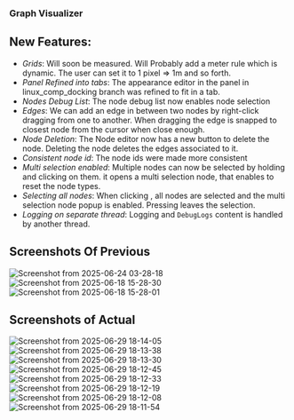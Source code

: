 ### Graph Visualizer

## New Features:

-  *Grids*: Will soon be measured. Will Probably add a meter rule which is dynamic. The user can set it to 1 pixel => 1m and so forth.
-  *Panel Refined into tabs*: The appearance editor in the panel in linux_comp_docking branch was refined to fit in a tab.
-  *Nodes Debug List*: The node debug list now enables node selection
-  *Edges*: We can add an edge in between two nodes by right-click dragging from one to another. When dragging the edge is snapped to closest node from the cursor when close enough.
-  *Node Deletion*: The Node editor now has a new button to delete the node. Deleting the node deletes the edges associated to it.
-  *Consistent node id*: The node ids were made more consistent
-  *Multi selection enabled*: Multiple nodes can now be selected by holding <Ctrl> and clicking on them. it opens a multi selection node, that enables to reset the node types.
-  *Selecting all nodes*: When clicking <A>, all nodes are selected and the multi selection node popup is enabled. Pressing <Esc> leaves the selection.
-  *Logging on separate thread*: Logging and `DebugLogs` content is handled by another thread. 

## Screenshots Of Previous

![Screenshot from 2025-06-24 03-28-18](https://github.com/user-attachments/assets/709632f8-9edb-433c-9b57-05054fc9e5ea)
![Screenshot from 2025-06-18 15-28-30](https://github.com/user-attachments/assets/d82412a0-f2b8-43b3-895d-6c9f4a397043)
![Screenshot from 2025-06-18 15-28-01](https://github.com/user-attachments/assets/417aef44-9658-46ee-b3b9-1196f43765eb)

## Screenshots of Actual

![Screenshot from 2025-06-29 18-14-05](https://github.com/user-attachments/assets/746338f5-2c25-4da8-8137-50189ed83ee6)
![Screenshot from 2025-06-29 18-13-38](https://github.com/user-attachments/assets/8b100a42-8654-444e-b553-dbfa9eedced4)
![Screenshot from 2025-06-29 18-13-30](https://github.com/user-attachments/assets/86848394-29e3-4f7d-a31a-294e8631e691)
![Screenshot from 2025-06-29 18-12-45](https://github.com/user-attachments/assets/72fa0717-115f-4ee4-9a13-8d6642a09573)
![Screenshot from 2025-06-29 18-12-33](https://github.com/user-attachments/assets/faed037e-fbad-46f2-a1a3-12fa8fae6eaa)
![Screenshot from 2025-06-29 18-12-19](https://github.com/user-attachments/assets/0df6643d-cad6-4ef4-9545-f1455d078906)
![Screenshot from 2025-06-29 18-12-08](https://github.com/user-attachments/assets/34e2c8e6-d8ed-4fbd-b833-c0c0f201f84c)
![Screenshot from 2025-06-29 18-11-54](https://github.com/user-attachments/assets/c44b24b2-4112-414e-86fa-b70fc05867cc)
